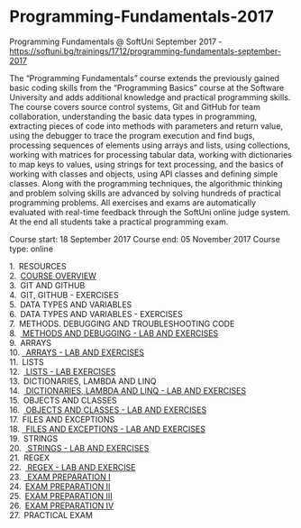 
# Programming-Fundamentals-2017

Programming Fundamentals @ SoftUni September 2017 - https://softuni.bg/trainings/1712/programming-fundamentals-september-2017

The “Programming Fundamentals” course extends the previously gained basic coding skills from the “Programming Basics” course at the Software University and adds additional knowledge and practical programming skills.
The course covers source control systems, Git and GitHub for team collaboration, understanding the basic data types in programming, extracting pieces of code into methods with parameters and return value, using the debugger to trace the program execution and find bugs, processing sequences of elements using arrays and lists, using collections, working with matrices for processing tabular data, working with dictionaries to map keys to values, using strings for text processing, and the basics of working with classes and objects, using API classes and defining simple classes.
Along with the programming techniques, the algorithmic thinking and problem solving skills are advanced by solving hundreds of practical programming problems. All exercises and exams are automatically evaluated with real-time feedback through the SoftUni online judge system. At the end all students take a practical programming exam.

Course start: 18 September 2017 Course end: 05 November 2017  Course type: online

1. RESOURCES<br>
2. <a href="https://github.com/russeva/Programming-Fundamentals-2017/tree/master/02.%20COURSE%20OVERVIEW">COURSE OVERVIEW </a><br>
3. GIT AND GITHUB<br>
4. GIT, GITHUB - EXERCISES<br>
5. DATA TYPES AND VARIABLES<br>
6. DATA TYPES AND VARIABLES - EXERCISES<br>
7. METHODS. DEBUGGING AND TROUBLESHOOTING CODE<br>
8. <a href="https://github.com/russeva/Programming-Fundamentals-2017/tree/master/03.%20METHODS%2C%20DEBBUGGING%20AND%20TROUBLESHOOTING%20LAB%20AND%20EXCERCISE"> METHODS AND DEBUGGING - LAB AND EXERCISES </a><br>
9. ARRAYS<br>
10. <a href="https://github.com/russeva/Programming-Fundamentals-2017/tree/master/04.%20ARRAYS%20LAB%20AND%20EXCERCISE"> ARRAYS - LAB AND EXERCISES </a><br>
11. LISTS<br>
12. <a href="https://github.com/russeva/Programming-Fundamentals-2017/tree/master/05.%20LISTS%20LAB%20AND%20EXCERCISE"> LISTS - LAB EXERCISES </a><br>
13. DICTIONARIES, LAMBDA AND LINQ<br>
14. <a href="https://github.com/russeva/Programming-Fundamentals-2017/tree/master/06.%20DICTIONARIES%2C%20LAMBDA%20EXPRESSIONS%20AND%20LINQ%20LAB%20AND%20EXCERCISE"> DICTIONARIES, LAMBDA AND LINQ - LAB AND EXERCISES </a><br>
15. OBJECTS AND CLASSES<br>
16. <a href="https://github.com/russeva/Programming-Fundamentals-2017/tree/master/07.%20OBJECTS%20AND%20CLASSES%20LAB%20AND%20EXCERCISE"> OBJECTS AND CLASSES - LAB AND EXERCISES </a><br>
17. FILES AND EXCEPTIONS<br>
18. <a href="https://github.com/russeva/Programming-Fundamentals-2017/tree/master/08.%20FILES%20AND%20EXCEPTIONS%20LAB%20AND%20EXCERCISE">  FILES AND EXCEPTIONS - LAB AND EXERCISES </a><br>
19. STRINGS<br>
20. <a href="https://github.com/russeva/Programming-Fundamentals-2017/tree/master/09.%20STRING%20AND%20TEXT%20PROCEEDING%20LAB%20AND%20EXCERCISE"> STRINGS - LAB AND EXERCISES </a><br>
21. REGEX<br>
22. <a href="https://github.com/russeva/Programming-Fundamentals-2017/tree/master/10.%20REGULAR%20EXPRESSIONS%20(REGEX)%20AND%20EXCERCISE"> REGEX - LAB AND EXERCISE </a><br>
23. <a href="https://github.com/russeva/Programming-Fundamentals-2017/tree/master/11.%20EXAM%20PREPARATION%20I"> EXAM PREPARATION I</a> <br>
24. <a href="https://github.com/russeva/Programming-Fundamentals-2017/tree/master/12.%20EXAM%20PREPARATION%20II">EXAM PREPARATION II </a><br>
25. <a href="https://github.com/russeva/Programming-Fundamentals-2017/tree/master/13.%20EXAM%20PREPARATION%20III">EXAM PREPARATION III </a><br>
26. <a href="https://github.com/russeva/Programming-Fundamentals-2017/tree/master/14.%20EXAM%20PREPARATION%20IV">EXAM PREPARATION IV </a><br>
27. PRACTICAL ЕXAM<br>



